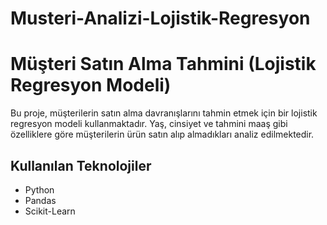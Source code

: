 # Musteri-Analizi-Lojistik-Regresyon
# Müşteri Satın Alma Tahmini (Lojistik Regresyon Modeli)

Bu proje, müşterilerin satın alma davranışlarını tahmin etmek için bir lojistik regresyon modeli kullanmaktadır. Yaş, cinsiyet ve tahmini maaş gibi özelliklere göre müşterilerin ürün satın alıp almadıkları analiz edilmektedir.

## Kullanılan Teknolojiler
- Python
- Pandas
- Scikit-Learn
